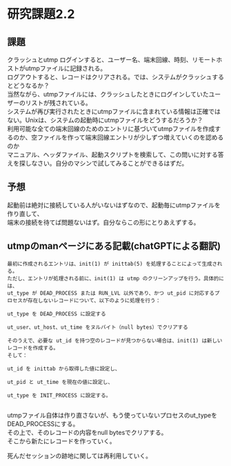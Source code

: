 # 研究課題2.2  
  
## 課題  
  
クラッシュとutmp  ログインすると、ユーザー名、端末回線、時刻、リモートホストがutmpファイルに記録される。  
ログアウトすると、レコードはクリアされる。では、システムがクラッシュするとどうなるか？  
当然ながら、utmpファイルには、クラッシュしたときにログインしていたユーザーのリストが残されている。  
システムが再び実行されたときにutmpファイルに含まれている情報は正確ではない。Unixは、システムの起動時にutmpファイルをどうするだろうか？  
利用可能な全ての端末回線のためのエントリに基づいてutmpファイルを作成するのか、空ファイルを作って端末回線エントリが少しずつ増えていくのを認めるのか  
マニュアル、ヘッダファイル、起動スクリプトを検索して、この問いに対する答えを探しなさい。自分のマシンで試してみることができるはずだ。  
  
## 予想  
起動前は絶対に接続している人がいないはずなので、起動毎にutmpファイルを作り直して、  
端末の接続を待てば問題ないはず。自分ならこの形にとりあえずする。  
  
## utmpのmanページにある記載(chatGPTによる翻訳)  
```  
最初に作成されるエントリは、init(1) が inittab(5) を処理することによって生成される。  
ただし、エントリが処理される前に、init(1) は utmp のクリーンアップを行う。具体的には、  
ut_type が DEAD_PROCESS または RUN_LVL 以外であり、かつ ut_pid に対応するプロセスが存在しないレコードについて、以下のように処理を行う：  
  
ut_type を DEAD_PROCESS に設定する  
  
ut_user、ut_host、ut_time をヌルバイト（null bytes）でクリアする  
  
そのうえで、必要な ut_id を持つ空のレコードが見つからない場合は、init(1) は新しいレコードを作成する。  
そして：  
  
ut_id を inittab から取得した値に設定し、  
  
ut_pid と ut_time を現在の値に設定し、  
  
ut_type を INIT_PROCESS に設定する。  
  
```  
  
utmpファイル自体は作り直さないが、もう使っていないプロセスのut_typeをDEAD_PROCESSにする。  
その上で、そのレコードの内容をnull bytesでクリアする。  
そこから新たにレコードを作っていく。  
  
死んだセッションの跡地に関しては再利用していく。  
